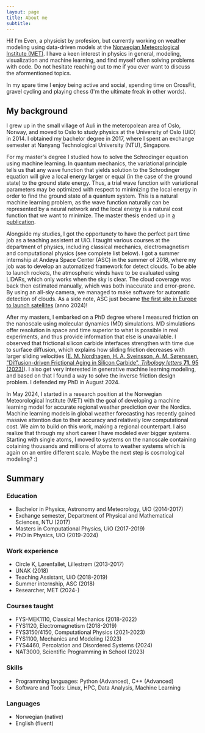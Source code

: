 ```yaml
---
layout: page
title: About me
subtitle:
---
```


Hi! I'm Even, a physicist by profesion, but currently working on weather modeling using data-driven models at the [Norwegian Meteorological Institute (MET)](https://met.no/english). I have a keen interest in physics in general, modeling, visualization and machine learning, and find myself often solving problems with code. Do not hesitate reaching out to me if you ever want to discuss the aformentioned topics.

In my spare time I enjoy being active and social, spending time on CrossFit, gravel cycling and playing chess (I'm the ultimate freak in other words).

## My background
I grew up in the small village of Auli in the meteropolean area of Oslo, Norway, and moved to Oslo to study physics at the University of Oslo (UiO) in 2014. I obtained my bachelor degree in 2017, where I spent an exchange semester at Nanyang Technological University (NTU), Singapore.

For my master's degree I studied how to solve the Schrodinger equation using machine learning. In quantum mechanics, the variational principle tells us that any wave function that yields solution to the Schrodinger equation will give a local energy larger or equal (in the case of the ground state) to the ground state energy. Thus, a trial wave function with variational parameters may be optimized with respect to minimizing the local energy in order to find the ground state of a quantum system. This is a natural machine learning problem, as the wave function naturally can be represented by a neural network and the local energy is a natural cost function that we want to minimize. The master thesis ended up in [a publication](https://www.frontiersin.org/articles/10.3389/fphy.2023.1061580).

Alongside my studies, I got the opportunety to have the perfect part time job as a teaching assistent at UiO. I taught various courses at the department of physics, including classical mechanics, electromagnetism and computational physics (see complete list below). I got a summer internship at Andøya Space Center (ASC) in the summer of 2018, where my job was to develop an automatized framework for detect clouds. To be able to launch rockets, the atmospheric winds have to be evaluated using LIDARs, which only works when the sky is clear. The cloud coverage was back then estimated manually, which was both inaccurate and error-prone. By using an all-sky camera, we managed to make software for automatic detection of clouds. As a side note, ASC just became [the first site in Europe to launch satellites](https://andoyaspace.no/news-articles/andoya-spaceport-officially-opened/) (anno 2024)!

After my masters, I embarked on a PhD degree where I measured friction on the nanoscale using molecular dynamics (MD) simulations. MD simulations offer resolution in space and time superior to what is possible in real experiments, and thus provide information that else is unavailable. I observed that frictional silicon carbide interfaces strengthen with time due to surface diffusion, which explains how sliding friction decreases with larger sliding velocities ([E. M. Nordhagen, H. A. Sveinsson, A. M. Sørenssen, "Diffusion-driven Frictional Aging in Silicon Carbide", *Tribology letters* **71**, 95 (2023)](https://doi.org/10.1007/s11249-023-01762-z)). I also get very interested in generative machine learning modeling, and based on that I found a way to solve the inverse friction design problem. I defended my PhD in August 2024. 

In May 2024, I started in a research position at the Norwegian Meteorological Institute (MET) with the goal of developing a machine learning model for accurate regional weather prediction over the Nordics. Machine learning models in global weather forecasting has recently gained massive attention due to their accuracy and relatively low computational cost. We aim to build on this work, making a regional counterpart. I also realize that through my short career I have modeled ever bigger systems. Starting with single atoms, I moved to systems on the nanoscale containing cotaining thousands and millions of atoms to weather systems which is again on an entire different scale. Maybe the next step is cosmological modeling? :)

## Summary
### Education

- Bachelor in Physics, Astronomy and Meteorology, UiO (2014-2017)
- Exchange semester, Department of Physical and Mathematical Sciences, NTU (2017)
- Masters in Computational Physics, UiO (2017-2019)
- PhD in Physics, UiO (2019-2024)

### Work experience

- Circle K, Lørenfallet, Lillestrøm (2013-2017)
- UNAK (2018)
- Teaching Assistant, UiO (2018-2019)
- Summer internship, ASC (2018)
- Researcher, MET (2024-)

### Courses taught
- FYS-MEK1110, Classical Mechanics (2018-2022)
- FYS1120, Electromagnetism (2018-2019)
- FYS3150/4150, Computational Physics (2021-2023)
- FYS1100, Mechanics and Modeling (2023)
- FYS4460, Percolation and Disordered Systems (2024)
- NAT3000, Scientific Programming in School (2023)

### Skills

- Programming languages: Python (Advanced), C++ (Advanced)
- Software and Tools: Linux, HPC, Data Analysis, Machine Learning

### Languages

- Norwegian (native)
- English (fluent)

